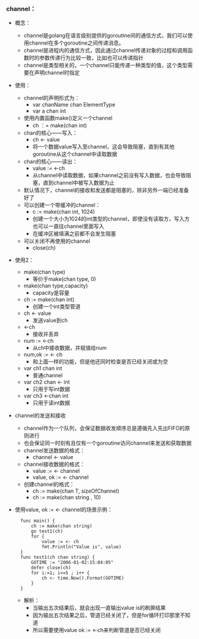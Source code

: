 ### channel：
* 概念：
	* channel是golang在语言级别提供的goroutine间的通信方式，我们可以使用channel在多个goroutine之间传递消息。
	* channel是进程内的通信方式，因此通过channel传递对象的过程和调用函数时的参数传递行为比较一致，比如也可以传递指针
	* channel是类型相关的，一个channel只能传递一种类型的值，这个类型需要在声明channel时指定
* 使用：
	* channel的声明形式为：
		* var chanName chan ElementType
		* var a chan int
	* 使用内置函数make()定义一个channel
		* ch ：= make(chan int)
	* chan的核心——写入：
		* ch <- value
		* 将一个数据value写入至channel，这会导致阻塞，直到有其他goroutine从这个channel中读取数据
	* chan的核心——读出：
		* value := <-ch
		* 从channel中读取数据，如果channel之前没有写入数据，也会导致阻塞，直到channel中被写入数据为止
	* 默认情况下，channel的接收和发送都是阻塞的，除非另外一端已经准备好了
	* 可以创建一个带缓冲的channel：
		* c := make(chan int, 1024)
		* 创建一个大小为1024的int类型的channel，即使没有读取方，写入方也可以一直往channel里面写入
		* 在缓冲区被填满之前都不会发生阻塞
	* 可以关闭不再使用的channel
		* close(ch)

* 使用2：
	* make(chan type) 
		* 等价于make(chan type, 0)
	* make(chan type,capacity) 
		* capacity是容量
	* ch := make(chan int)
		* 创建一个int类型管道
	* ch <- value
		* 发送value到ch
	* <-ch
		* 接收并丢弃
	* num := <-ch
		* 从ch中接收数据，并赋值给num
	* num,ok := <- ch
		* 和上面一样的功能，但是他还同时检查是否已经关闭或为空
	* var ch1 chan int
		* 普通channel
	* var ch2 chan <- int
		* 只用于写int数据
	* var ch3 <-chan int
		* 只用于读int数据

* channel的发送和接收
	* channel作为一个队列，会保证数据收发顺序总是遵循先入先出FIFO的原则进行
	* 也会保证同一时刻有且仅有一个goroutine访问channel来发送和获取数据
	* channel发送数据的格式：
		* channel <- value
	* channel接收数据的格式：
		* value := <- channel
		* value, ok := <- channel
	* 创建channel的格式：
		* ch := make(chan T, sizeOfChannel)
		* ch := make(chan string , 10)
* 使用value, ok := <- channel的场景示例：

		func main() {
			ch := make(chan string)
			go test1(ch)
			for {
				value := <- ch
				fmt.Println("Value is", value)
		}
		func test1(ch chan string) {
			GOTIME := "2006-01-02:15:04:05"
			defer close(ch)
			for i:=1; i<=5 ; i++ {
				ch <- time.Now().Format(GOTIME)
			}
		}
	* 解析：
		* 当输出五次结果后，就会出现一直输出value is的刷屏结果
		* 因为输出五次结果之后，管道已经关闭了，但是for循环打印那里不知道
		* 所以需要使用value ok := <-ch来判断管道是否已经关闭